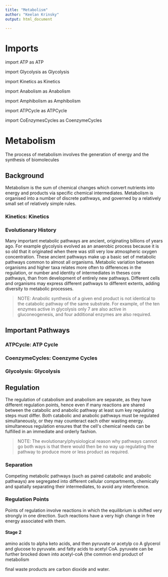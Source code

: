 ```yaml
---
title: "Metabolism"
author: "Keelan Krinsky" 
output: html_document

---
```


# Imports
import ATP as ATP

import Glycolysis as Glycolysis

import Kinetics as Kinetics

import Anabolism as Anabolism

import Amphibolism as Amphibolism 

import ATPCycle as ATPCycle

import CoEnzymesCycles as CoenzymeCycles

# Metabolism 
The process of metabolism involves the generation of energy and the synthesis of biomolecules

## Background  
Metabolism is the sum of chemical changes which convert nutrients into energy and products via specific chemical intermediates. Metabolism is organised into a number of discrete pathways, and governed by a relatively small set of relatively simple rules. 

### __Kinetics: Kinetics__

### Evolutionary History
Many important metabolic pathways are ancient, originating billions of years ago. For example glycolysis evolved as an anaerobic process because it is so old that it originated when there was still very low atmospheric oxygen concentration. These ancient pathways make up a basic set of metabolic pathways common to almost all organisms. Metabolic variation between organisms and higher taxa relates more often to differences in the regulation, or number and identity of intermediates in theses core pathways, than from development of entirely new pathways. Different cells and organisms may express different pathways to different extents, adding diversity to metabolic processes. 

> NOTE: Anabolic synthesis of a given end product is not identical to the catabolic pathway of the same substrate. For example, of the ten enzymes active in glycolysis only 7 are also active in gluconeogenesis, and four additional enzymes are also required. 

## Important Pathways

### __ATPCycle: ATP Cycle__

### __CoenzymeCycles: Coenzyme Cycles__

### __Glycolysis: Glycolysis__

## Regulation
The regulation of catabolism and anabolism are separate, as they have different regulation points, hence even if many reactions are shared between the catabolic and anabolic pathway at least sum key regulating steps must differ. Both catabolic and anabolic pathways must be regulated simultaneously, or they may counteract each other wasting energy. 
simultaneous regulation ensures that the cell's chemical needs can be fulfilled in an immediate and orderly fashion. 

> NOTE: The evolutionary/physiological reason why pathways cannot go both ways is that there would then be no way up regulating the pathway to produce more or less product as required.  

### Separation
Competing metabolic pathways (such as paired catabolic and anabolic pathways) are segregated into different cellular compartments, chemically and spatially separating their intermediates, to avoid any interference.

### Regulation Points 
Points of regulation involve reactions in which the equilibrium is shifted very strongly in one direction. Such reactions have a very high change in free energy associated with them. 

#### Stage 2 
amino acids to alpha keto acids, and then pyruvate or acetylp co A 
glycerol and glucose to pyruvate. and fatty acids to acetyl CoA. 
pyruvate can be further brocked down into acetyl-coA (the common end product of metabolism

final waste products are carbon dioxide and water. 

